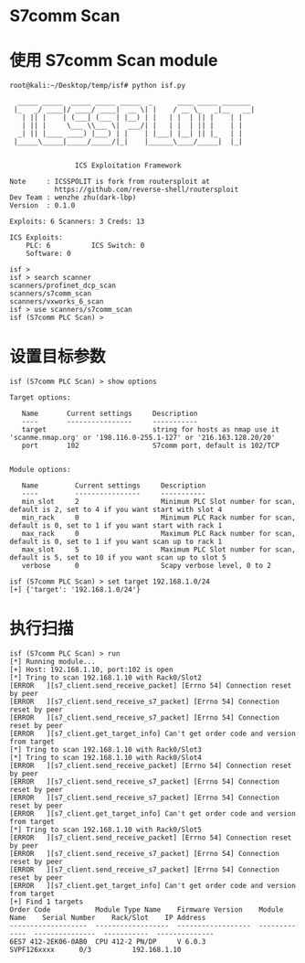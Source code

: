 # S7comm Scan

# 使用 S7comm Scan module
    root@kali:~/Desktop/temp/isf# python isf.py
    
      _____ _____  _____ _____ _____  _      ____ _____ _______
     |_   _/ ____|/ ____/ ____|  __ \| |    / __ \_   _|__   __|
       | || |    | (___| (___ | |__) | |   | |  | || |    | |
       | || |     \___ \\___ \|  ___/| |   | |  | || |    | |
      _| || |____ ____) |___) | |    | |___| |__| || |_   | |
     |_____\_____|_____/_____/|_|    |______\____/_____|  |_|
    
    
                    ICS Exploitation Framework
    
    Note     : ICSSPOLIT is fork from routersploit at
               https://github.com/reverse-shell/routersploit
    Dev Team : wenzhe zhu(dark-lbp)
    Version  : 0.1.0
    
    Exploits: 6 Scanners: 3 Creds: 13
    
    ICS Exploits:
        PLC: 6          ICS Switch: 0
        Software: 0
    
    isf >
    isf > search scanner
    scanners/profinet_dcp_scan
    scanners/s7comm_scan
    scanners/vxworks_6_scan
    isf > use scanners/s7comm_scan
    isf (S7comm PLC Scan) >

    
# 设置目标参数
    isf (S7comm PLC Scan) > show options

    Target options:
    
       Name       Current settings     Description
       ----       ----------------     -----------
       target                          string for hosts as nmap use it 'scanme.nmap.org' or '198.116.0-255.1-127' or '216.163.128.20/20'
       port       102                  S7comm port, default is 102/TCP
    
    
    Module options:
    
       Name         Current settings     Description
       ----         ----------------     -----------
       min_slot     2                    Minimum PLC Slot number for scan, default is 2, set to 4 if you want start with slot 4
       min_rack     0                    Minimum PLC Rack number for scan, default is 0, set to 1 if you want start with rack 1
       max_rack     0                    Maximum PLC Rack number for scan, default is 0, set to 1 if you want scan up to rack 1
       max_slot     5                    Maximum PLC Slot number for scan, default is 5, set to 10 if you want scan up to slot 5
       verbose      0                    Scapy verbose level, 0 to 2
       
    isf (S7comm PLC Scan) > set target 192.168.1.0/24
    [+] {'target': '192.168.1.0/24'}

# 执行扫描
    isf (S7comm PLC Scan) > run
    [*] Running module...
    [+] Host: 192.168.1.10, port:102 is open
    [*] Tring to scan 192.168.1.10 with Rack0/Slot2
    [ERROR   ][s7_client.send_receive_packet] [Errno 54] Connection reset by peer
    [ERROR   ][s7_client.send_receive_s7_packet] [Errno 54] Connection reset by peer
    [ERROR   ][s7_client.send_receive_s7_packet] [Errno 54] Connection reset by peer
    [ERROR   ][s7_client.get_target_info] Can't get order code and version from target
    [*] Tring to scan 192.168.1.10 with Rack0/Slot3
    [*] Tring to scan 192.168.1.10 with Rack0/Slot4
    [ERROR   ][s7_client.send_receive_packet] [Errno 54] Connection reset by peer
    [ERROR   ][s7_client.send_receive_s7_packet] [Errno 54] Connection reset by peer
    [ERROR   ][s7_client.send_receive_s7_packet] [Errno 54] Connection reset by peer
    [ERROR   ][s7_client.get_target_info] Can't get order code and version from target
    [*] Tring to scan 192.168.1.10 with Rack0/Slot5
    [ERROR   ][s7_client.send_receive_packet] [Errno 54] Connection reset by peer
    [ERROR   ][s7_client.send_receive_s7_packet] [Errno 54] Connection reset by peer
    [ERROR   ][s7_client.send_receive_s7_packet] [Errno 54] Connection reset by peer
    [ERROR   ][s7_client.get_target_info] Can't get order code and version from target
    [+] Find 1 targets
    Order Code           Module Type Name    Firmware Version    Module Name    Serial Number    Rack/Slot    IP Address
    -------------------  ------------------  ------------------  -------------  ---------------  -----------  --------------
    6ES7 412-2EK06-0AB0  CPU 412-2 PN/DP     V 6.0.3                            SVPF126xxxx      0/3          192.168.1.10
